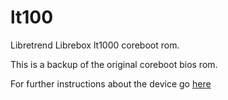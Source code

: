# lt100

 Libretrend Librebox lt1000 coreboot rom.

This is a backup of the original coreboot bios rom.

For further instructions about the device go [here](https://doc.coreboot.org/mainboard/libretrend/lt1000.html)
